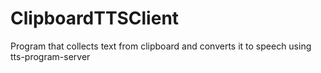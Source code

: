 # ClipboardTTSClient

Program that collects text from clipboard and converts it to speech using tts-program-server
